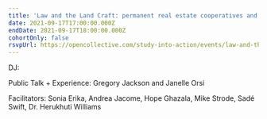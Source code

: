 ```yaml
---
title: 'Law and the Land Craft: permanent real estate cooperatives and the arts'
date: 2021-09-17T17:00:00.000Z
endDate: 2021-09-17T18:00:00.000Z
cohortOnly: false
rsvpUrl: https://opencollective.com/study-into-action/events/law-and-the-land-craft-e76d717a
---
```


DJ:

Public Talk + Experience: Gregory Jackson and Janelle Orsi

Facilitators: Sonia Erika, Andrea Jacome, Hope Ghazala, Mike Strode, Sadé Swift, Dr. Herukhuti Williams
